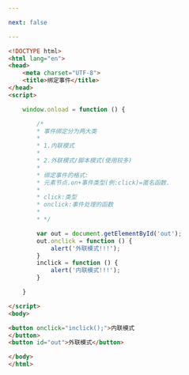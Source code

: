 ```yaml
---

next: false

---
```




<BlogInfo id="286" title="77.绑定事件" author="白日梦想猿" pv=0 read_times=0 pre_cost_time="0分35秒" category="js学习" tag_list="['js学习']" create_time="2020.12.21 10:34:23" update_time="2020.12.21 10:42:01" />

```html
<!DOCTYPE html>
<html lang="en">
<head>
    <meta charset="UTF-8">
    <title>绑定事件</title>
</head>
<script>

    window.onload = function () {

        /*
        * 事件绑定分为两大类
        *
        * 1.内联模式
        *
        * 2.外联模式/脚本模式(使用较多)
        *
        * 绑定事件的格式:
        * 元素节点.on+事件类型(例:click)=匿名函数.
        *
        * click:类型
        * onclick:事件处理的函数
        *
        * */

        var out = document.getElementById('out');
        out.onclick = function () {
            alert('外联模式!!!');
        }
        inclick = function () {
            alert('内联模式!!!');
        }

    }

</script>
<body>

<button onclick="inclick();">内联模式
</button>
<button id="out">外联模式</button>

</body>
</html>
```



<ActionBox />
